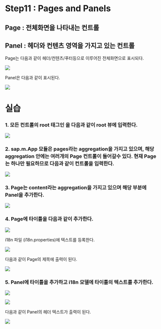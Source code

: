 # Step11 : Pages and Panels

  

## **Page** : 전체화면을 나타내는 컨트롤

## **Panel** : 헤더와 컨텐츠 영역을 가지고 있는 컨트롤

  

Page는 다음과 같이 헤더/컨텐츠/푸터등으로 이루어진 전체화면으로 표시되다.

  

![](Files/image.png)  

  

Panel은 다음과 같이 표시된다.

  

![](Files/image%202.png)  

  

# 실습

### 1\. 모든 컨트롤의 root 태그인 <App>을 다음과 같이 root 뷰에 입력한다.

  

![](Files/image%203.png)  

  

### 2\. sap.m.App 모듈은 pages라는 aggregation을 가지고 있으며, 해당 aggregation 안에는 여러개의 Page 컨트롤이 들어갈수 있다. 현재 Page는 하나만 필요하므로 다음과 같이 <Page>컨트롤을 입력한다.

  

![](Files/image%204.png)  

  

### 3\. Page는 content라는 aggregation을 가지고 있으며 해당 부분에 Panel을 추가한다.

  

![](Files/image%205.png)  

  

### 4\. Page에 타이틀을 다음과 같이 추가한다.

  

![](Files/image%206.png)  

  

i18n 파일 (i18n.properties)에 텍스트를 등록한다.

  

![](Files/image%207.png)  

  

다음과 같이 Page의 제목에 출력이 된다.

  

![](Files/image%208.png)  

  

  

### 5\. Panel에 타이틀을 추가하고 i18n 모델에 타이틀의 텍스트를 추가한다.

  

![](Files/image%209.png)  

  

![](Files/image%2010.png)  

  

다음과 같이 Panel의 헤더 텍스트가 출력이 된다.

  

![](Files/image%2011.png)